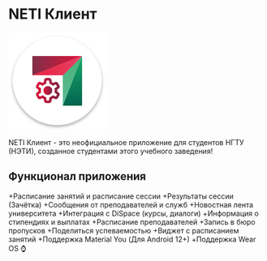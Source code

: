 # NETI Клиент

![Logo](app/src/main/res/mipmap-xxxhdpi/ic_launcher.png)

NETI Клиент - это неофициальное приложение для студентов НГТУ (НЭТИ), созданное студентами этого учебного заведения!

## Функционал приложения
+Расписание занятий и расписание сессии
+Результаты сессии (Зачётка)
+Сообщения от преподавателей и служб
+Новостная лента университета
+Интеграция с DiSpace (курсы, диалоги)
+Информация о стипендиях и выплатах
+Расписание преподавателей
+Запись в бюро пропусков
+Поделиться успеваемостью
+Виджет с расписанием занятий
+Поддержка Material You (Для Android 12+)
+Поддержка Wear OS ⌚